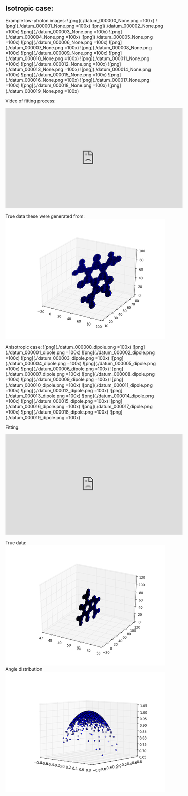Isotropic case:
---------------

Example low-photon images:
![png](./datum_000000_None.png =100x)
![png](./datum_000001_None.png =100x)
![png](./datum_000002_None.png =100x)
![png](./datum_000003_None.png =100x)
![png](./datum_000004_None.png =100x)
![png](./datum_000005_None.png =100x)
![png](./datum_000006_None.png =100x)
![png](./datum_000007_None.png =100x)
![png](./datum_000008_None.png =100x)
![png](./datum_000009_None.png =100x)
![png](./datum_000010_None.png =100x)
![png](./datum_000011_None.png =100x)
![png](./datum_000012_None.png =100x)
![png](./datum_000013_None.png =100x)
![png](./datum_000014_None.png =100x)
![png](./datum_000015_None.png =100x)
![png](./datum_000016_None.png =100x)
![png](./datum_000017_None.png =100x)
![png](./datum_000018_None.png =100x)
![png](./datum_000019_None.png =100x)

Video of fitting process:
<iframe width="560" height="315" src="https://www.youtube.com/embed/pqTb3y8Agx4" frameborder="0" allowfullscreen></iframe>

True data these were generated from:
![png](./truth_3d.png)


Anisotropic case:
![png](./datum_000000_dipole.png =100x)
![png](./datum_000001_dipole.png =100x)
![png](./datum_000002_dipole.png =100x)
![png](./datum_000003_dipole.png =100x)
![png](./datum_000004_dipole.png =100x)
![png](./datum_000005_dipole.png =100x)
![png](./datum_000006_dipole.png =100x)
![png](./datum_000007_dipole.png =100x)
![png](./datum_000008_dipole.png =100x)
![png](./datum_000009_dipole.png =100x)
![png](./datum_000010_dipole.png =100x)
![png](./datum_000011_dipole.png =100x)
![png](./datum_000012_dipole.png =100x)
![png](./datum_000013_dipole.png =100x)
![png](./datum_000014_dipole.png =100x)
![png](./datum_000015_dipole.png =100x)
![png](./datum_000016_dipole.png =100x)
![png](./datum_000017_dipole.png =100x)
![png](./datum_000018_dipole.png =100x)
![png](./datum_000019_dipole.png =100x)

Fitting:
<iframe width="560" height="315" src="https://www.youtube.com/embed/RkA5-lhMlLI" frameborder="0" allowfullscreen></iframe>

True data:
![png](./truth_3d_dipole.png)
Angle distribution
![png](./aniso.png)